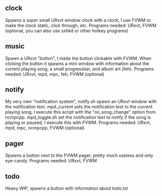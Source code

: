 clock
-----

Spawns a super small URxvt window clock with a clock, I use FVWM to make the clock static, click through, etc.
Programs needed: URxvt, FVWM (optional, you can also use sxhkd or other hotkey programs)

music
-----

Spawn a URxvt "button", I made the button clickable with FVWM. When clicking the button it spawns a mini window with information about the current playing song, a small progressbar, and album art (feh).
Programs needed: URxvt, mpd, mpc, feh, FVWM (optional)

notify
------

My very own "notification system", notify.sh spawn an URxvt window with the notification text. mpd_current sets the notification text to the current playing song, I execute this script with the "on_song_change" option from ncmpcpp. mpd_toggle.sh set the notification text to notify if the song is playing or paused, I execute this with FVWM.
Programs needed: URxvt, mpd, mpc, ncmpcpp, FVWM (optional)

pager
-----

Spawns a button next to the FVWM pager, pretty much useless and only eye-candy.
Programs needed: URxvt, FVWM

todo
----

Heavy WIP, spawns a button with information about todo.txt
